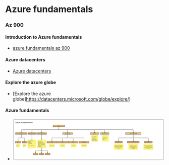 # Azure fundamentals

### Az 900

#### Introduction to Azure fundamentals
- [azure fundamentals az 900](https://learn.microsoft.com/en-us/training/courses/az-900t00)

#### Azure datacenters
- [Azure datacenters](https://datacenters.microsoft.com/cloud-cultures/#video-YY1MfCvokB0)

#### Explore the azure globe
- [Explore the azure globe]https://datacenters.microsoft.com/globe/explore/)

#### Azure fundamentals 
- ![Azure fundamentals](public/azure-fundamentals.png)
